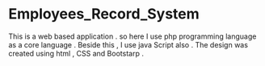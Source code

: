 # Employees_Record_System
This is a web based application . so here I use php programming language as a core language . Beside this , I use java Script also . The design was created using html , CSS and Bootstarp .
